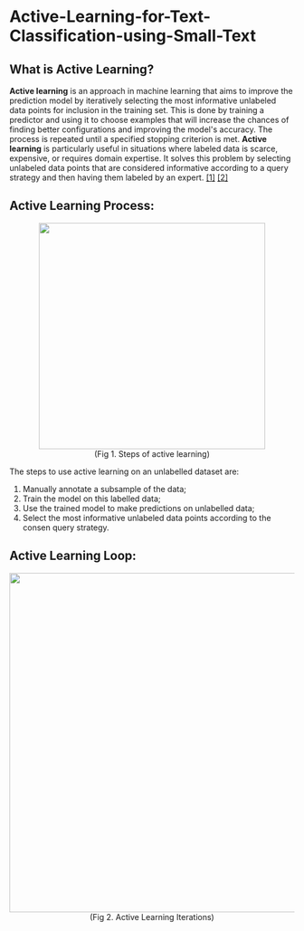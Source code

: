 # Active-Learning-for-Text-Classification-using-Small-Text

## What is **Active Learning**?
**Active learning** is an approach in machine learning that aims to improve the prediction model by iteratively selecting the most informative unlabeled data points for inclusion in the training set. 
This is done by training a predictor and using it to choose examples that will increase the chances of finding better configurations and improving the model's accuracy. The process is repeated until a specified stopping criterion is met. 
**Active learning** is particularly useful in situations where labeled data is scarce, expensive, or requires domain expertise. 
It solves this problem by selecting unlabeled data points that are considered informative according to a query strategy and then having them labeled by an expert. [[1]](https://arxiv.org/pdf/1905.10336.pdf)
 [[2]](https://arxiv.org/pdf/2107.10314.pdf)

## Active Learning Process:

<p align="center" >
  <img src="https://lh3.googleusercontent.com/drive-viewer/AAOQEOQRxCx2m6-J_ePwYcySydc9G49PtM8K8k0kmN7EeO5SzFx3B3DWkgYOOHXXdqhntWEzA6IbHiwq1gLPbf8Qy-TlelqKeA=w1234-h961" width="400">
  <br>
  (Fig 1. Steps of active learning)
</p>

The steps to use active learning on an unlabelled dataset are: 
1. Manually annotate a subsample of the data;
2. Train the model on this labelled data;
3. Use the trained model to make predictions on unlabelled data;
4. Select the most informative unlabeled data points according to the consen query strategy.

## Active Learning Loop:
<p align="center" >
  <img src="https://lh3.googleusercontent.com/u/2/drive-viewer/AAOQEOROg4eT3g41F_OpaqlGOwNilXvHEj4DcQoSG8WBnCgbuM4LKk8KEWqRRWf4GviP1ARS4D1u9igaeLhXnQqBeH-pUvsvRQ=w1920-h961" width="600">
  <br>
  (Fig 2. Active Learning Iterations)
</p>
